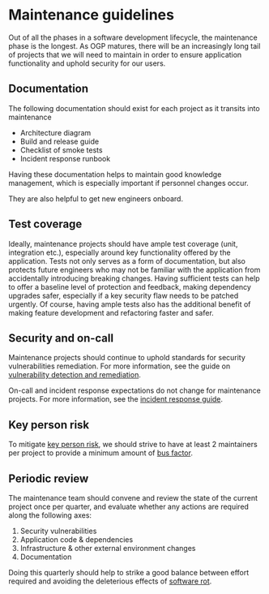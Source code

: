 # Maintenance guidelines

Out of all the phases in a software development lifecycle, the maintenance phase is the longest. As OGP matures, there will be an increasingly long tail of projects that we will need to maintain in order to ensure application functionality and uphold security for our users.

## Documentation

The following documentation should exist for each project as it transits into maintenance

- Architecture diagram
- Build and release guide
- Checklist of smoke tests
- Incident response runbook

Having these documentation helps to maintain good knowledge management, which is especially important if personnel changes occur.

They are also helpful to get new engineers onboard.

## Test coverage

Ideally, maintenance projects should have ample test coverage (unit, integration etc.), especially around key functionality offered by the application. Tests not only serves as a form of documentation, but also protects future engineers who may not be familiar with the application from accidentally introducing breaking changes. Having sufficient tests can help to offer a baseline level of protection and feedback, making dependency upgrades safer, especially if a key security flaw needs to be patched urgently. Of course, having ample tests also has the additional benefit of making feature development and refactoring faster and safer.

## Security and on-call

Maintenance projects should continue to uphold standards for security vulnerabilities remediation. For more information, see the guide on [vulnerability detection and remediation](../security/vulnerabilities.md).

On-call and incident response expectations do not change for maintenance projects. For more information, see the [incident response guide](../monitoring-and-incident-response/incident-response.md).

## Key person risk

To mitigate [key person risk](https://en.wikipedia.org/wiki/Key_person_insurance), we should strive to have at least 2 maintainers per project to provide a minimum amount of [bus factor](https://en.wikipedia.org/wiki/Bus_factor).

## Periodic review

The maintenance team should convene and review the state of the current project once per quarter, and evaluate whether any actions are required along the following axes:

1. Security vulnerabilities
2. Application code & dependencies
3. Infrastructure & other external environment changes
4. Documentation

Doing this quarterly should help to strike a good balance between effort required and avoiding the deleterious effects of [software rot](https://en.wikipedia.org/wiki/Software_rot).
